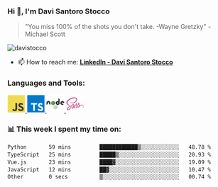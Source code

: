 <h3 align="left">Hi 👋, I'm Davi Santoro Stocco</h3>

> "You miss 100% of the shots you don't take. -Wayne Gretzky" -Michael Scott

<p align="left"> <img src="https://komarev.com/ghpvc/?username=davistocco&label=Profile%20views&color=0e75b6&style=flat" alt="davistocco" /> </p>

- 📫 How to reach me: **[LinkedIn - Davi Santoro Stocco](https://linkedin.com/in/davistocco)**

<h3 align="left">Languages and Tools:</h3>
<p align="left">
  <a href="https://developer.mozilla.org/en-US/docs/Web/JavaScript" target="_blank" rel="noreferrer">
    <img src="https://raw.githubusercontent.com/devicons/devicon/master/icons/javascript/javascript-original.svg" alt="javascript" width="40" height="40"/>
  </a>
  
  <a href="https://www.typescriptlang.org/" target="_blank" rel="noreferrer">
    <img src="https://raw.githubusercontent.com/devicons/devicon/master/icons/typescript/typescript-original.svg" alt="typescript" width="40" height="40"/>
  </a>
  
  <a href="https://nodejs.org" target="_blank" rel="noreferrer">
    <img src="https://raw.githubusercontent.com/devicons/devicon/master/icons/nodejs/nodejs-original-wordmark.svg" alt="nodejs" width="40" height="40"/> 
  </a>
  
  <a href="https://sass-lang.com" target="_blank" rel="noreferrer">
    <img src="https://raw.githubusercontent.com/devicons/devicon/master/icons/sass/sass-original.svg" alt="sass" width="40" height="40"/>
  </a>
</p>

### 📊 This week I spent my time on:

<!--START_SECTION:waka-->

```txt
Python       59 mins         ████████████▒░░░░░░░░░░░░   48.78 %
TypeScript   25 mins         █████▒░░░░░░░░░░░░░░░░░░░   20.93 %
Vue.js       23 mins         ████▓░░░░░░░░░░░░░░░░░░░░   19.09 %
JavaScript   12 mins         ██▓░░░░░░░░░░░░░░░░░░░░░░   10.47 %
Other        0 secs          ▒░░░░░░░░░░░░░░░░░░░░░░░░   00.74 %
```

<!--END_SECTION:waka-->

